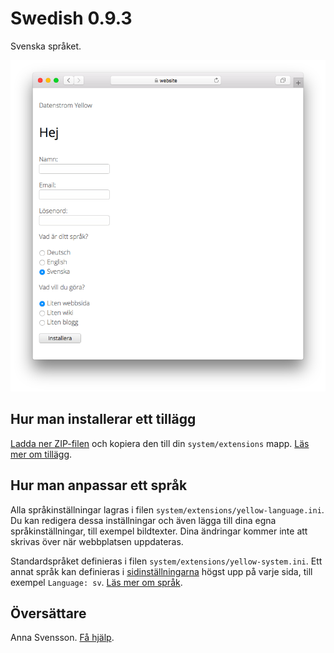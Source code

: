 # Swedish 0.9.3

Svenska språket.

<p align="center"><img src="SCREENSHOT.png" alt="Skärmdump"></p>

## Hur man installerar ett tillägg

[Ladda ner ZIP-filen](https://github.com/annaesvensson/yellow-language/raw/main/downloads/swedish.zip) och kopiera den till din `system/extensions` mapp. [Läs mer om tillägg](https://github.com/annaesvensson/yellow-update/tree/main/README-sv.md).

## Hur man anpassar ett språk

Alla språkinställningar lagras i filen `system/extensions/yellow-language.ini`. Du kan redigera dessa inställningar och även lägga till dina egna språkinställningar, till exempel bildtexter. Dina ändringar kommer inte att skrivas över när webbplatsen uppdateras.

Standardspråket definieras i filen `system/extensions/yellow-system.ini`. Ett annat språk kan definieras i [sidinställningarna](https://github.com/annaesvensson/yellow-core/tree/main/README-sv.md#inställningar-page) högst upp på varje sida, till exempel `Language: sv`. [Läs mer om språk](https://datenstrom.se/sv/yellow/help/how-to-customise-a-language).

## Översättare

Anna Svensson. [Få hjälp](https://datenstrom.se/sv/yellow/help/).
